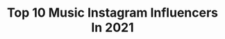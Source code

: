 ---
title: Top 10 Music Instagram Influencers In 2021
description: >-
  Find top music Instagram influencers in 2021. Most popular hashtags: #music #russia #lebanese.
platform: Instagram
hits: 41446
text_top: Identify the top-rated Instagram influencers on inBeat.
text_bottom: Our platform has 41446 Instagram influencers like this for you to collaborate.
profiles:
  - username: "jakewebber9"
    fullname: >-
      Jake Webber
    bio: >-
      music?
    location: "United States"
    followers: 821503
    engagement: 1274
    commentsToLikes: 0.010793
    id: ck13bzobmxxnc0i19spym07qa
    verified: false
    hashtags: ""
  - username: "kristinashloma.official"
    fullname: >-
      × MUSIC ×
    bio: >-
      ღ Dsds - 2020 - Top 17 ♬ Singer & Musiclover
    location: "Germany"
    followers: 6293
    engagement: 753
    commentsToLikes: 0.066688
    id: ck8t313yk1hz90j78n434kt9i
    verified: false
    hashtags: "#girl, #cold, #germany, #russia"
  - username: "chechorodriguez"
    fullname: >-
      Checho Rodriguez
    bio: >-
      Music!
    location: "Colombia"
    followers: 32393
    engagement: 319
    commentsToLikes: 0.049285
    id: ck139hccvlaxd0i19o5lgzkex
    verified: false
    hashtags: "#wearehumanx, #somoshumanx, #despesperado"
  - username: "mohammadabbasimusic"
    fullname: >-
      mohammadabbasimusic 🎹🎧
    bio: >-
      #Music
    location: "Iran"
    followers: 5019
    engagement: 2072
    commentsToLikes: 0.096461
    id: ck9wgvpu3v72z0j78bf7favtd
    verified: false
    hashtags: "#hosseinmansorian, #mp3, #music, #singletrack"
  - username: "mahmood.shobeiri"
    fullname: >-
      
    bio: >-
      Music
    location: "Iran"
    followers: 12598
    engagement: 1023
    commentsToLikes: 0.043864
    id: ck9wcxrqxd4s90j781nrrwv7y
    verified: false
    hashtags: "#alizandvakili, #iranmuzic"
  - username: "tajralph"
    fullname: >-
      Taj Ralph
    bio: >-
      Music
    location: "United States"
    followers: 7069
    engagement: 611
    commentsToLikes: 0.029172
    id: ck6u1uaienxaf0j71rd3u3t32
    verified: false
    hashtags: ""
  - username: "thegiftedvoices"
    fullname: >-
      MUSIC
    bio: >-
      Music | Música | La Musique | 音乐 | ❤️ • Tag us in your videos • Email: Thegiftedvoices1@yahoo.com • Enjoy the covers :) #thegiftedvoices
    location: "United States"
    followers: 55442
    engagement: 189
    commentsToLikes: 0.017688
    id: ck14hc4ut9kth0i19vhtn9pkl
    verified: false
    hashtags: "#music, #covers, #christmas"
  - username: "juliaholter"
    fullname: >-
      julia shammas holter
    bio: >-
      music
    location: "United States"
    followers: 19172
    engagement: 336
    commentsToLikes: 0.017317
    id: ck0w02qa7c3d90i19vh1t72mb
    verified: false
    hashtags: ""
  - username: "kalleyheili"
    fullname: >-
      kalley
    bio: >-
      I like words and they say pictures are worth a thousand. • Wife + Mom, BSSM2 + Bethel Music I wear lots of hats. Literally.
    location: "United States"
    followers: 282086
    engagement: 1245
    commentsToLikes: 0.013977
    id: ck55n1llc5abw0i11669c6kha
    verified: false
    hashtags: "#blackouttuesday, #enneagram, #myersbriggs, #disc"
  - username: "amir_sbeys"
    fullname: >-
      Amir Sbeys | امیر اِسبيس‌
    bio: >-
      beauty music company maneger @beauty_muzic #sari Persian Rap artist 👇 " download New music " Dige Nadaramet "
    location: "Iran"
    followers: 3674
    engagement: 3580
    commentsToLikes: 0.177325
    id: ck9wiq2ao3fmt0j784113t6p6
    verified: false
    hashtags: "#rap, #rapmusic, #rapfarsi, #hiphop"
---